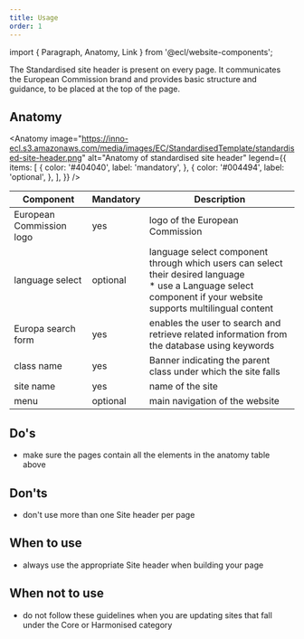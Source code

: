 ```yaml
---
title: Usage
order: 1
---
```


import { Paragraph, Anatomy, Link } from '@ecl/website-components';

<Paragraph size="lead">
  The Standardised site header is present on every page. It communicates the
  European Commission brand and provides basic structure and guidance, to be
  placed at the top of the page.
</Paragraph>

## Anatomy

<Anatomy
image="https://inno-ecl.s3.amazonaws.com/media/images/EC/StandardisedTemplate/standardised-site-header.png"
alt="Anatomy of standardised site header"
legend={{
    items: [
      {
        color: '#404040',
        label: 'mandatory',
      },
      {
        color: '#004494',
        label: 'optional',
      },
    ],
  }}
/>

| Component                                                                               | Mandatory | Description                                                                                                                                                           |
| --------------------------------------------------------------------------------------- | --------- | --------------------------------------------------------------------------------------------------------------------------------------------------------------------- |
| European Commission logo                                                                | yes       | logo of the European Commission                                                                                                                                       |
| language select                                                                         | optional  | language select component through which users can select their desired language<br />\* use a Language select component if your website supports multilingual content |
| <Link to="/ec/components/forms/search-form/usage/" standalone>Europa search form</Link> | yes       | enables the user to search and retrieve related information from the database using keywords                                                                          |
| class name                                                                              | yes       | Banner indicating the parent class under which the site falls                                                                                                         |
| site name                                                                               | yes       | name of the site                                                                                                                                                      |
| <Link to="/ec/components/navigation/menu/usage/" standalone>menu</Link>                 | optional  | main navigation of the website                                                                                                                                        |

## Do's

- make sure the pages contain all the elements in the anatomy table above

## Don'ts

- don't use more than one Site header per page

## When to use

- always use the appropriate Site header when building your page

## When not to use

- do not follow these guidelines when you are updating sites that fall under the <Link to="/ec/core-template/">Core</Link> or <Link to="/ec/harmonised-templates/group1/">Harmonised</Link> category
